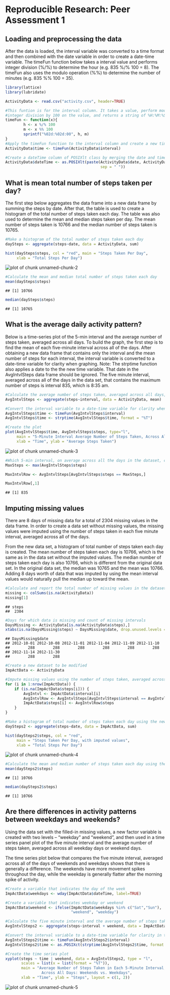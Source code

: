 # Reproducible Research: Peer Assessment 1

## Loading and preprocessing the data

After the data is loaded, the interval variable was converted to a time format and then combined with the date variable in order to create a date-time variable. The timeFun function below takes a interval value and performs integer division (%/%) to determine the hour (e.g. 835 %/% 100 = 8).  The timeFun also uses the modulo operation (%%) to determine the number of minutes (e.g. 835 %% 100 = 35).


```r
library(lattice)
library(lubridate)

ActivityData <- read.csv("activity.csv", header=TRUE)

#This funtion is for the interval column. It takes a value, perform modulus and
#integer division by 100 on the value, and returns a string of %H:%M:%S format.
timeFun <- function(x){
        h <- x %/% 100
        m <- x %% 100
        sprintf("%02d:%02d:00", h, m)
}
#Apply the timeFun function to the interval column and create a new time column
ActivityData$time <- timeFun(ActivityData$interval)

#Create a dateTime column of POSIXlt class by merging the date and time columns
ActivityData$dateTime <- as.POSIXlt(paste(ActivityData$date, ActivityData$time, 
                                          sep = " "))
```


## What is mean total number of steps taken per day?
The first step below aggregates the data frame into a new data frame by summing the steps by date.  After that, the table is used to create a histogram of the total number of steps taken each day.  The table was also used to determine the mean and median steps taken per day. The mean number of steps taken is 10766 and the median number of steps taken is 10765. 


```r
#Make a histogram of the total number of steps taken each day
daySteps <- aggregate(steps~date, data = ActivityData, sum)

hist(daySteps$steps, col = "red", main = "Steps Taken Per Day",
     xlab = "Total Steps Per Day")
```

![plot of chunk unnamed-chunk-2](./PA1_template_files/figure-html/unnamed-chunk-2.png) 

```r
#Calculate the mean and median total number of steps taken each day
mean(daySteps$steps)
```

```
## [1] 10766
```

```r
median(daySteps$steps)
```

```
## [1] 10765
```


## What is the average daily activity pattern?

Below is a time-series plot of the 5-min interval and the average number of steps taken, averaged across all days. To build the graph, the first step is to find the mean of each five-minute interval across all of the days.  After obtaining a new data frame that contains only the interval and the mean number of steps for each interval, the interval variable is converted to a date-time variable for clarity when graphing.  Note: The strptime function also applies a date to the the new time variable.  That date in the AvgIntvlSteps data frame should be ignored.  The five minute interval, averaged across all of the days in the data set, that contains the maximum number of steps is interval 835, which is 8:35 am.


```r
#Calculate the average number of steps taken, averaged across all days, for each five minute interval and create a time series plot of the five minute interval and the average number of steps taken, averaged across all days
AvgIntvlSteps <- aggregate(steps~interval, data = ActivityData, mean)

#Convert the interval variable to a date-time variable for clarity when plotted
AvgIntvlSteps$time <- timeFun(AvgIntvlSteps$interval)
AvgIntvlSteps$time <- strptime(AvgIntvlSteps$time, format = "%T")

#Create the plot
plot(AvgIntvlSteps$time, AvgIntvlSteps$steps, type="l",
     main = "5-Minute Interval Average Number of Steps Taken, Across All Days", 
     xlab = "Time", ylab = "Average Steps Taken")
```

![plot of chunk unnamed-chunk-3](./PA1_template_files/figure-html/unnamed-chunk-3.png) 

```r
#Which 5-min interval, on average across all the days in the dataset, contains the maximum number of steps?
MaxSteps <- max(AvgIntvlSteps$steps)

MaxIntvlRow <- AvgIntvlSteps[AvgIntvlSteps$steps == MaxSteps,]

MaxIntvlRow[,1]
```

```
## [1] 835
```


## Imputing missing values

There are 8 days of missing data for a total of 2304 missing values in the data frame. In order to create a data set without missing values, the missing values were imputed using the number of steps taken in each five minute interval, averaged across all of the days. 

From the new data set, a histogram of total number of steps taken each day is created.  The mean number of steps taken each day is 10766, which is the same as in the data set without the imputed values.  The median number of steps taken each day is also 10766, which is different from the original data set. In the original data set, the median was 10765 and the mean was 10766.  Adding 8 days worth of data that was imputed by using the mean interval values would naturally pull the median up toward the mean.


```r
#Calculate and report the total number of missing values in the dataset
missing <- colSums(is.na(ActivityData))
missing[1]
```

```
## steps 
##  2304
```

```r
#Days for which data is missing and count of missing intervals
DaysMissing <- ActivityData[is.na(ActivityData$steps),]
xtabs(is.na(DaysMissing$steps) ~ DaysMissing$date, drop.unused.levels = TRUE)
```

```
## DaysMissing$date
## 2012-10-01 2012-10-08 2012-11-01 2012-11-04 2012-11-09 2012-11-10 
##        288        288        288        288        288        288 
## 2012-11-14 2012-11-30 
##        288        288
```

```r
#Create a new dataset to be modified
ImpActData <- ActivityData

#Impute missing values using the number of steps taken, averaged across all days, in each five minute interval.
for (i in 1:nrow(ImpActData)) {
    if (is.na(ImpActData$steps[i])) {
        AvgIntvl <- ImpActData$interval[i]
        AvgIntvlRow <- AvgIntvlSteps[AvgIntvlSteps$interval == AvgIntvl,]
        ImpActData$steps[i] <- AvgIntvlRow$steps
    }
} 

#Make a histogram of total number of steps taken each day using the new dataframe
daySteps2 <- aggregate(steps~date, data = ImpActData, sum)

hist(daySteps2$steps, col = "red", 
     main = "Steps Taken Per Day, with imputed values",
     xlab = "Total Steps Per Day")
```

![plot of chunk unnamed-chunk-4](./PA1_template_files/figure-html/unnamed-chunk-4.png) 

```r
#Calculate the mean and median number of steps taken each day using the new dataframe
mean(daySteps2$steps)
```

```
## [1] 10766
```

```r
median(daySteps2$steps)
```

```
## [1] 10766
```


## Are there differences in activity patterns between weekdays and weekends?

Using the data set with the filled-in missing values, a new factor variable is created with two levels – “weekday” and “weekend”, and then used in a time series panel plot of the five minute interval and the average number of steps taken, averaged across all weekday days or weekend days.

The time series plot below that compares the five minute interval, averaged across all of the days of weekends and weekdays shows that there is generally a difference. The weekends have more movement spikes throughout the day, while the weekday is generally flatter after the morning spike of activity.


```r
#Create a variable that indicates the day of the week
ImpActData$weekdays <- wday(ImpActData$dateTime, label=TRUE)

#Create a variable that indicates weekday or weekend
ImpActData$weekend <- ifelse(ImpActData$weekdays %in% c("Sat","Sun"), 
                             "weekend", "weekday")

#Calculate the five minute interval and the average number of steps taken, averaged across all weekday days or weekend days
AvgIntvlSteps2 <- aggregate(steps~interval + weekend, data = ImpActData, mean)

#Convert the interval variable to a date-time variable for clarity in the plot
AvgIntvlSteps2$time <- timeFun(AvgIntvlSteps2$interval)
AvgIntvlSteps2$time <- as.POSIXct(strptime(AvgIntvlSteps2$time, format = "%T"))

#Create the time series plot
xyplot(steps ~ time | weekend, data = AvgIntvlSteps2, type = "l",
       scales = list(x = list(format = "%T")),
       main = "Average Number of Steps Taken in Each 5-Minute Interval, 
                Across All Days: Weekends vs. Weekdays",
       xlab = "Time", ylab = "Steps", layout = c(1, 2))
```

![plot of chunk unnamed-chunk-5](./PA1_template_files/figure-html/unnamed-chunk-5.png) 
